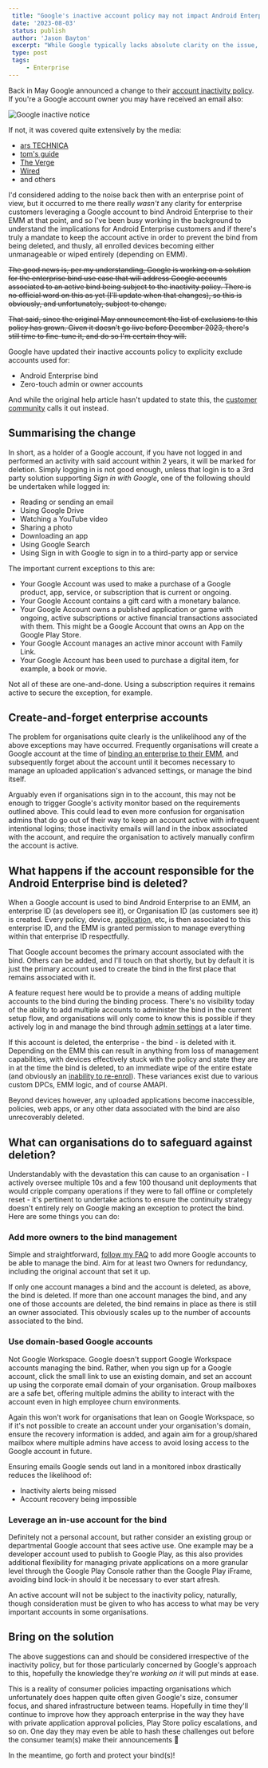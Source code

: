 ```yaml
---
 title: "Google's inactive account policy may not impact Android Enterprise customers"
 date: '2023-08-03'
 status: publish 
 author: 'Jason Bayton' 
 excerpt: "While Google typically lacks absolute clarity on the issue, it does appear enterprise customers may fall into the exclusions list Google provides for scenarios where a Google account won't be marked as inactive." 
 type: post 
 tags: 
     - Enterprise 
---
```

Back in May Google announced a change to their [account inactivity policy](https://support.google.com/accounts/answer/12418290?visit_id=638257812783939269-2555992412&p=inactive_account_policy_email&rd=1#zippy=%2Cexceptions-to-this-policy). If you're a Google account owner you may have received an email also:

![Google inactive notice](https://cdn.bayton.org/uploads/2023/07/google-inactive-account-notice.png)

If not, it was covered quite extensively by the media:

- [ars TECHNICA](https://arstechnica.com/gadgets/2023/05/google-will-start-deleting-inactive-accounts-after-two-years/)
- [tom's guide](https://www.tomsguide.com/news/google-to-start-deleting-inactive-accounts-what-that-means-for-you)
- [The Verge](https://www.theverge.com/2023/5/16/23725438/google-gmail-deleting-inactive-accounts)
- [Wired](https://www.wired.com/story/how-to-stop-google-delete-account-inactive/)
- and others

I'd considered adding to the noise back then with an enterprise point of view, but it occurred to me there really _wasn't_ any clarity for enterprise customers leveraging a Google account to bind Android Enterprise to their EMM at that point, and so I've been busy working in the background to understand the implications for Android Enterprise customers and if there's truly a mandate to keep the account active in order to prevent the bind from being deleted, and thusly, all enrolled devices becoming either unmanageable or wiped entirely (depending on EMM).

~~The good news is, per my understanding, Google is working on a solution for the enterprise bind use case that will address Google accounts associated to an active bind being subject to the inactivity policy. There is no official word on this as yet (I'll update when that changes), so this is obviously, and unfortunately, subject to change.~~

~~That said, since the original May announcement the list of exclusions to this policy has grown. Given it doesn't go live before December 2023, there's still time to fine-tune it, and do so I'm certain they will.~~

Google have updated their inactive accounts policy to explicity exclude accounts used for:

- Android Enterprise bind
- Zero-touch admin or owner accounts

And while the original help article hasn't updated to state this, the [customer community](https://www.androidenterprise.community/t5/news-info/clarification-on-our-inactive-account-policies/ba-p/945) calls it out instead. 

## Summarising the change

In short, as a holder of a Google account, if you have not logged in and performed an activity with said account within 2 years, it will be marked for deletion. Simply logging in is not good enough, unless that login is to a 3rd party solution supporting _Sign in with Google_, one of the following should be undertaken while logged in:

- Reading or sending an email
- Using Google Drive
- Watching a YouTube video
- Sharing a photo
- Downloading an app
- Using Google Search
- Using Sign in with Google to sign in to a third-party app or service

The important current exceptions to this are:

- Your Google Account was used to make a purchase of a Google product, app, service, or subscription that is current or ongoing.
- Your Google Account contains a gift card with a monetary balance.
- Your Google Account owns a published application or game with ongoing, active subscriptions or active financial transactions associated with them. This might be a Google Account that owns an App on the Google Play Store.
- Your Google Account manages an active minor account with Family Link.
- Your Google Account has been used to purchase a digital item, for example, a book or movie.

Not all of these are one-and-done. Using a subscription requires it remains active to secure the exception, for example.

## Create-and-forget enterprise accounts

The problem for organisations quite clearly is the unlikelihood any of the above exceptions may have occurred. Frequently organisations will create a Google account at the time of [binding an enterprise to their EMM](/android/android-enterprise-faq/what-is-the-bind/), and subsequently forget about the account until it becomes necessary to manage an uploaded application's advanced settings, or manage the bind itself.

Arguably even if organisations sign in to the account, this may not be enough to trigger Google's activity monitor based on the requirements outlined above. This could lead to even more confusion for organisation admins that do go out of their way to keep an account active with infrequent intentional logins; those inactivity emails will land in the inbox associated with the account, and require the organisation to actively manually confirm the account is active.

## What happens if the account responsible for the Android Enterprise bind is deleted?

When a Google account is used to bind Android Enterprise to an EMM, an enterprise ID (as developers see it), or Organisation ID (as customers see it) is created. Every policy, device, [application](/android/create-and-manage-private-apps-for-android-enterprise/), etc, is then associated to this enterprise ID, and the EMM is granted permission to manage everything within that enterprise ID respectfully.

That Google account becomes the primary account associated with the bind. Others can be added, and I'll touch on that shortly, but by default it is just the primary account used to create the bind in the first place that remains associated with it.

<div class="callout">

A feature request here would be to provide a means of adding multiple accounts to the bind during the binding process. There's no visibility today of the ability to add multiple accounts to administer the bind in the current setup flow, and organisations will only come to know this is possible if they actively log in and manage the bind through [admin settings](https://play.google.com/work/adminsettings) at a later time.

</div>

If this account is deleted, the enterprise - the bind - is deleted with it. Depending on the EMM this can result in anything from loss of management capabilities, with devices effectively stuck with the policy and state they are in at the time the bind is deleted, to an immediate wipe of the entire estate (and obviously an [inability to re-enrol](/android/android-enterprise-faq/factory-reset-on-enrolment/)). These variances exist due to various custom DPCs, EMM logic, and of course AMAPI.

Beyond devices however, any uploaded applications become inaccessible, policies, web apps, or any other data associated with the bind are also unrecoverably deleted.

## What can organisations do to safeguard against deletion?

Understandably with the devastation this can cause to an organisation - I actively oversee multiple 10s and a few 100 thousand unit deployments that would cripple company operations if they were to fall offline or completely reset - it's pertinent to undertake actions to ensure the continuity strategy doesn't entirely rely on Google making an exception to protect the bind. Here are some things you can do:

### Add more owners to the bind management

Simple and straightforward, [follow my FAQ](/android/android-enterprise-faq/manage-bind-account/) to add more Google accounts to be able to manage the bind. Aim for at least two Owners for redundancy, including the original account that set it up.

If only one account manages a bind and the account is deleted, as above, the bind is deleted. If more than one account manages the bind, and any one of those accounts are deleted, the bind remains in place as there is still an owner associated. This obviously scales up to the number of accounts associated to the bind.

### Use domain-based Google accounts

Not Google Workspace. Google doesn't support Google Workspace accounts managing the bind. Rather, when you sign up for a Google account, click the small link to use an existing domain, and set an account up using the corporate email domain of your organisation. Group mailboxes are a safe bet, offering multiple admins the ability to interact with the account even in high employee churn environments.

Again this won't work for organisations that lean on Google Workspace, so if it's not possible to create an account under your organisation's domain, ensure the recovery information is added, and again aim for a group/shared mailbox where multiple admins have access to avoid losing access to the Google account in future.

Ensuring emails Google sends out land in a monitored inbox drastically reduces the likelihood of:

- Inactivity alerts being missed
- Account recovery being impossible

### Leverage an in-use account for the bind

Definitely not a personal account, but rather consider an existing group or departmental Google account that sees active use. One example may be a developer account used to publish to Google Play, as this also provides additional flexibility for managing private applications on a more granular level through the Google Play Console rather than the Google Play iFrame, avoiding bind lock-in should it be necessary to ever start afresh.

An active account will not be subject to the inactivity policy, naturally, though consideration must be given to who has access to what may be very important accounts in some organisations.

## Bring on the solution

The above suggestions can and should be considered irrespective of the inactivity policy, but for those particularly concerned by Google's approach to this, hopefully the knowledge they're _working on it_ will put minds at ease.

This is a reality of consumer policies impacting organisations which unfortunately does happen quite often given Google's size, consumer focus, and shared infrastructure between teams. Hopefully in time they'll continue to improve how they approach enterprise in the way they have with private application approval policies, Play Store policy escalations, and so on. One day they may even be able to hash these challenges out before the consumer team(s) make their announcements 🙂

In the meantime, go forth and protect your bind(s)!